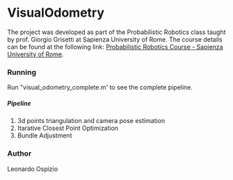# VisualOdometry

The project was developed as part of the Probabilistic Robotics class taught by prof. Giorgio Grisetti at Sapienza University of Rome.
The course details can be found at the following link: [Probabilistic Robotics Course - Sapienza University of Rome](https://sites.google.com/diag.uniroma1.it/probabilistic-robotics-2020-21/home).

### Running
Run "visual_odometry_complete.m' to see the complete pipeline.

##### Pipeline
1. 3d points triangulation and camera pose estimation
2. Itarative Closest Point Optimization
3. Bundle Adjustment

### Author
Leonardo Ospizio





